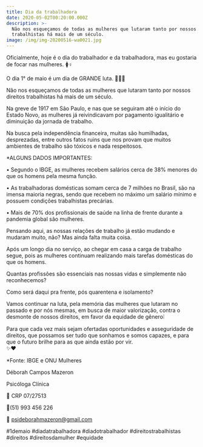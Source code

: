 ```yaml
---
title: Dia da trabalhadora
date: 2020-05-02T00:20:00.000Z
description: >-
  Não nos esqueçamos de todas as mulheres que lutaram tanto por nossos direitos
  trabalhistas há mais de um século.
image: /img/img-20200516-wa0021.jpg
---
```

Oficialmente, hoje é o dia do trabalhador e da trabalhadora, mas eu gostaria de focar nas mulheres. 🚺♀️⠀⠀⠀⠀⠀⠀⠀

O dia 1° de maio é um dia de GRANDE luta. 💪🏼✊⠀⠀⠀⠀⠀⠀⠀

Não nos esqueçamos de todas as mulheres que lutaram tanto por nossos direitos trabalhistas há mais de um século.

Na greve de 1917 em São Paulo, e nas que se seguiram até o início do Estado Novo, as mulheres já reivindicavam por pagamento igualitário e diminuição da jornada de trabalho.

Na busca pela independência financeira, muitas são humilhadas, desprezadas, entre outros fatos ruins que nos provam que muitos ambientes de trabalho são tóxicos e nada respeitosos.⠀⠀⠀⠀⠀⠀⠀⠀⠀⠀

\*ALGUNS DADOS IMPORTANTES:⠀⠀⠀⠀⠀⠀⠀⠀⠀⠀⠀⠀⠀⠀⠀

• Segundo o IBGE, as mulheres recebem salários cerca de 38% menores do que os homens pela mesma função.⠀⠀⠀⠀⠀⠀⠀⠀⠀⠀⠀⠀⠀⠀

• As trabalhadoras domésticas somam cerca de 7 milhões no Brasil, são na imensa maioria negras, sendo que recebem no máximo um salário mínimo e possuem condições trabalhistas precárias. ⠀⠀⠀⠀⠀⠀⠀⠀⠀⠀⠀

• Mais de 70% dos profissionais de saúde na linha de frente durante a pandemia global são mulheres.

Pensando aqui, as nossas relações de trabalho já estão mudando e mudaram muito, não? Mas ainda falta muita coisa.

Após um longo dia no serviço, ao chegar em casa a carga de trabalho segue, pois as mulheres continuam realizando mais tarefas domésticas do que os homens.

Quantas profissões são essenciais nas nossas vidas e simplemente não reconhecemos?

Como será daqui pra frente, pós quarentena e isolamento?

Vamos continuar na luta, pela memória das mulheres que lutaram no passado e por nós mesmas, em busca de maior valorização, contra o desmonte de nossos direitos, em favor da equidade de gênero❕

Para que cada vez mais sejam ofertadas oportunidades e asseguridade de direitos, que possamos ser tudo que sonhamos e somos capazes, e para que o futuro brilhe para as que ainda estão por vir. ✨♥️⠀⠀⠀⠀⠀⠀⠀⠀⠀⠀⠀⠀⠀⠀

\*Fonte: IBGE e ONU Mulheres

Déborah Campos Mazeron

Psicóloga Clínica

💬 CRP 07/27513

📱(51) 993 456 226

📧 psideborahmazeron@gmail.com

\#1demaio #diadatrabalhadora #diadotrabalhador #direitostrabalhistas #direitos #direitosdamulher #equidade
